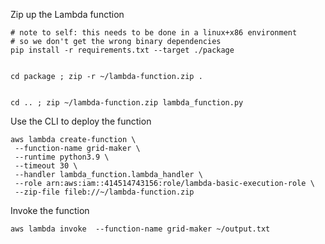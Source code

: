
Zip up the Lambda function

```
# note to self: this needs to be done in a linux+x86 environment
# so we don't get the wrong binary dependencies
pip install -r requirements.txt --target ./package 


cd package ; zip -r ~/lambda-function.zip .


cd .. ; zip ~/lambda-function.zip lambda_function.py
```


Use the CLI to deploy the function

```
aws lambda create-function \
 --function-name grid-maker \
 --runtime python3.9 \
 --timeout 30 \
 --handler lambda_function.lambda_handler \
 --role arn:aws:iam::414514743156:role/lambda-basic-execution-role \
 --zip-file fileb://~/lambda-function.zip
```

Invoke the function

```
aws lambda invoke  --function-name grid-maker ~/output.txt
```